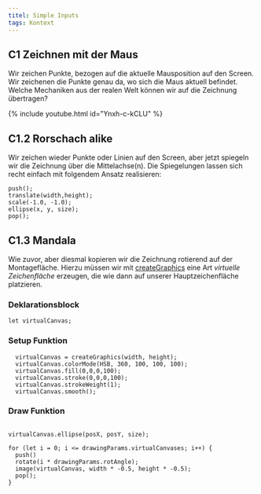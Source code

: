 ```yaml
---
titel: Simple Inputs
tags: Kontext
---
```


## C1 Zeichnen mit der Maus
Wir zeichen Punkte, bezogen auf die aktuelle Mausposition auf den Screen. Wir zeichenen die Punkte genau da, wo sich die Maus aktuell befindet. Welche Mechaniken aus der realen Welt können wir auf die Zeichnung übertragen?

{% include youtube.html id="Ynxh-c-kCLU" %}

## C1.2 Rorschach alike 
Wir zeichen wieder Punkte oder Linien auf den Screen, aber jetzt spiegeln wir die Zeichnung über die Mittelachse(n). Die Spiegelungen lassen sich recht einfach mit folgendem Ansatz realisieren:

```
push();
translate(width,height);
scale(-1.0, -1.0);
ellipse(x, y, size);
pop();
```

## C1.3 Mandala
Wie zuvor, aber diesmal kopieren wir die Zeichnung rotierend auf der Montagefläche. Hierzu müssen wir mit [createGraphics](https://p5js.org/reference/#/p5/createGraphics) eine Art *virtuelle Zeichenfläche* erzeugen, die wie dann auf unserer Hauptzeichenfläche platzieren.

### Deklarationsblock

```
let virtualCanvas;
```

### Setup Funktion

```
  virtualCanvas = createGraphics(width, height);
  virtualCanvas.colorMode(HSB, 360, 100, 100, 100);
  virtualCanvas.fill(0,0,0,100);
  virtualCanvas.stroke(0,0,0,100);
  virtualCanvas.strokeWeight(1);
  virtualCanvas.smooth();
```

### Draw Funktion
```

virtualCanvas.ellipse(posX, posY, size);

for (let i = 0; i <= drawingParams.virtualCanvases; i++) { 
  push()
  rotate(i * drawingParams.rotAngle);
  image(virtualCanvas, width * -0.5, height * -0.5);
  pop();
}
```
